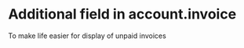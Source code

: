 Additional field in account.invoice
=====================================

To make life easier for display of unpaid invoices

